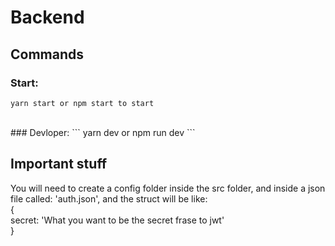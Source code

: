 # Backend

## Commands

### Start:
```
yarn start or npm start to start
```
<br />
### Devloper:
```
yarn dev or npm run dev
```

## Important stuff
You will need to create a config folder inside the src folder, and inside a json file called: 'auth.json', and the struct will be like: <br />
{<br/>
    secret: 'What you want to be the secret frase to jwt'<br/>
}<br />